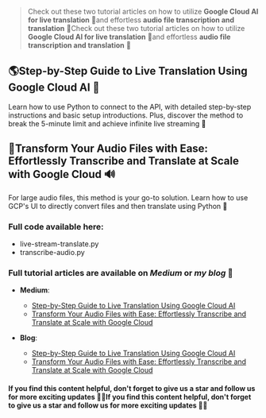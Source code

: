 
> Check out these two tutorial articles on how to utilize **Google Cloud AI for live translation** 🚀and effortless **audio file transcription and translation** 🌟Check out these two tutorial articles on how to utilize **Google Cloud AI for live translation** 🚀and effortless **audio file transcription and translation** 🌟

## 🌎Step-by-Step Guide to Live Translation Using Google Cloud AI 🎤

Learn how to use Python to connect to the API, with detailed step-by-step instructions and basic setup introductions. Plus, discover the method to break the 5-minute limit and achieve infinite live streaming 🙌

## 👀Transform Your Audio Files with Ease: Effortlessly Transcribe and Translate at Scale with Google Cloud 🔊

For large audio files, this method is your go-to solution. Learn how to use GCP's UI to directly convert files and then translate using Python 🤖

### Full code available here:
- live-stream-translate.py
- transcribe-audio.py


### Full tutorial articles are available on *Medium* or *my blog* 📝
- **Medium**:
    - [Step-by-Step Guide to Live Translation Using Google Cloud AI](https://medium.com/@a102302301_23985/step-by-step-guide-to-live-translation-using-google-cloud-ai-dc21fc508540 "Step-by-Step Guide to Live Translation Using Google Cloud AI")
	- [Transform Your Audio Files with Ease: Effortlessly Transcribe and Translate at Scale with Google Cloud](https://medium.com/@a102302301_23985/transform-your-audio-files-with-ease-effortlessly-transcribe-and-translate-at-scale-with-google-732a4056d99d "Transform Your Audio Files with Ease: Effortlessly Transcribe and Translate at Scale with Google Cloud")

- **Blog**:
	- [Step-by-Step Guide to Live Translation Using Google Cloud AI](http://localhost:4000/2023/03/25/gcp-speech/ "Step-by-Step Guide to Live Translation Using Google Cloud AI")
	- [Transform Your Audio Files with Ease: Effortlessly Transcribe and Translate at Scale with Google Cloud](http://localhost:4000/2023/03/25/Google-Cloud/ "Transform Your Audio Files with Ease: Effortlessly Transcribe and Translate at Scale with Google Cloud")


#### If you find this content helpful, don't forget to give us a star and follow us for more exciting updates 🌟😊If you find this content helpful, don't forget to give us a star and follow us for more exciting updates 🌟😊





